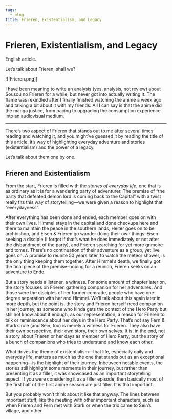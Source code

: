 ```yaml
---
tags:
  - blog
title: Frieren, Existentialism, and Legacy
---
```

# Frieren, Existentialism, and Legacy

English article.

Let’s talk about Frieren, shall we?

![[Frieren.png]]

I have been meaning to write an analysis (yes, analysis, not review) about Sousou no Frieren for a while, but never got into actually writing it. The flame was rekindled after I finally finished watching the anime a week ago and talking a bit about it with my friends. All I can say is that the anime did the manga justice, from pacing to upgrading the consumption experience into an audiovisual medium.

---

There’s two aspect of Frieren that stands out to me after several times reading and watching it, and you might’ve guessed it by reading the title of this article: it’s way of highlighting everyday adventure and stories (existentialism) and the power of a legacy.

Let’s talk about them one by one.

## Frieren and Existentialism

From the start, Frieren is filled with the *stories of everyday life*, one that is as ordinary as it is for a wandering party of adventurer. The premise of “the party that defeated demon lord is coming back to the Capital” with a twist really fits this way of storytelling—we were given a reason to highlight that “everydayness”.

After everything has been done and ended, each member goes on with their own lives. Himmel stays in the capital and done checkups here and there to maintain the peace in the southern lands, Heiter goes on to be archbishop, and Eisen & Frieren go wander doing their own things–Eisen seeking a disciple (I forgot if that’s what he does immediately or not after the disbandment of the party), and Frieren searching for yet more grimoire and tomes. There’s no continuation of their adventure as a group, yet live goes on. A promise to reunite 50 years later, to watch the meteor shower, is the only thing keeping them together. After Himmel’s death, we finally got the final piece of the premise–hoping for a reunion, Frieren seeks on an adventure to Ende.

But a story needs a listener, a witness. For some amount of chapter later on, the story focuses on Frieren gathering companion for her adventures. And those were the disciples of her former comrade, people who have one-degree separation with her and Himmel. We’ll talk about this again later in more depth, but the point is, the story and Frieren herself need companion in her journey, as someone who kinda gets the context of the Hero Party but still not know about it enough, as our representation, a reason for Frieren to talk or reminiscence about her days in the Hero Party. That’s not say Fern & Stark’s role (and Sein, too) is merely a witness for Frieren. They also have their own perspective, their own story, their own selves. It is, in the end, not a story about Frieren or her days as member of Hero Party, but the story of a bunch of companions who tries to understand and know each other.

What drives the theme of existentialism—that life, especially daily and everyday life, matters as much as the one that stands out as an exceptional happening—is the highlight of their journey. Inbetween notable events, the stories still highlight some moments in their journey, but rather than presenting it as a filler, it was showcased as an important storytelling aspect. If you were considering it as a filler episode, then basically most of the first half of the first anime season are just filler. It is that important.

But you probably won’t think about it like that anyway. The lines between important stuff, like the meeting with other important characters, such as when Frieren and Fern met with Stark or when the trio came to Sein’s village, and other 